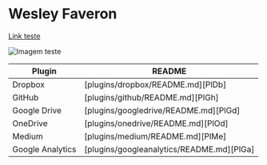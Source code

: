 # Wesley Faveron

[Link teste](http://madematica.blogspot.com/)

![Imagem teste](https://ichef.bbci.co.uk/news/640/cpsprodpb/164EE/production/_109347319_gettyimages-611195980.jpg "Matemática")

| Plugin | README |
| ------ | ------ |
| Dropbox | [plugins/dropbox/README.md][PlDb] |
| GitHub | [plugins/github/README.md][PlGh] |
| Google Drive | [plugins/googledrive/README.md][PlGd] |
| OneDrive | [plugins/onedrive/README.md][PlOd] |
| Medium | [plugins/medium/README.md][PlMe] |
| Google Analytics | [plugins/googleanalytics/README.md][PlGa] |